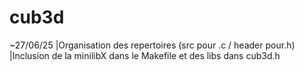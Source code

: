 # cub3d
~27/06/25
 |Organisation des repertoires (src pour .c / header pour.h)
 |Inclusion de la minilibX dans le Makefile et des libs dans cub3d.h 
